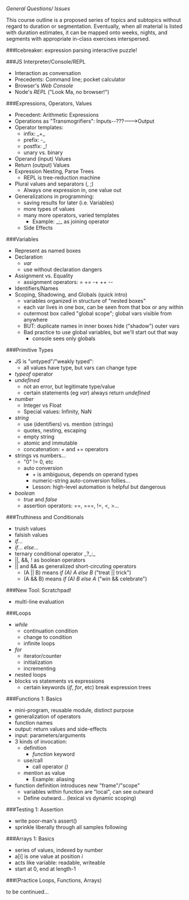 *General Questions/ Issues*

This course outline is a proposed series of topics and subtopics without regard to duration or segmentation.  Eventually, when all material is listed with duration estimates, it can be mapped onto weeks, nights, and segments with appropriate in-class exercises interspersed.

###Icebreaker: expression parsing interactive puzzle!

###JS Interpreter/Console/REPL
* Interaction as conversation
* Precedents: Command line; pocket calculator
* Browser's _Web Console_
* Node's _REPL_ ("Look Ma, no browser!")

###Expressions, Operators, Values
* Precedent: Arithmetic Expressions
* Operations as "Transmogrifiers": Inputs--???--->Output
* Operator templates: 
  * infix:  \_+\_
  * prefix:  -\_
  * postfix: \_!
  * unary vs. binary
* Operand (input) Values
* Return (output) Values
* Expression Nesting, Parse Trees
  * REPL is tree-reduction machine
* Plural values and separators (, ;)
  * Always one expression in, one value out
* Generalizations in programming:
  * saving results for later (i.e. Variables)
  * more types of values
  * many more operators, varied templates
     * Example: \_;\_ as joining operator
  * Side Effects


###Variables
* Represent as named boxes
* Declaration
  * _var_
  * use without declaration dangers
* Assignment vs. Equality
  * assignment operators: = += -+ ++ --
* Identifiers/Names
* Scoping, Shadowing, and Globals (quick intro)
  * variables organized in structure of "nested boxes"
  * each var lives in one box, can be seen from that box or any within
  * outermost box called "global scope"; global vars visible from anywhere
  * BUT: duplicate names in inner boxes hide ("shadow") outer vars
  * Bad practice to use global variables, but we'll start out that way
    * console sees only globals

###Primitive Types
* JS is "untyped"/"weakly typed":
  * all values have type, but vars can change type
* _typeof_ operator
* _undefined_
  * not an error, but legitimate type/value
  * certain statements (eg _var_) always return _undefined_
* _number_
  * Integer vs Float
  * Special values: Infinity, NaN
* _string_    
  * use (identifiers) vs. mention (strings)
  * quotes, nesting, escaping
  * empty string
  * atomic and immutable
  * concatenation: + and += operators
* strings vs numbers...
  * "0" != 0, etc
  * auto conversion
     * _+_ is ambiguous, depends on operand types
     * numeric-string auto-conversion follies...
     * Lesson: high-level automation is helpful but dangerous
* _boolean_
  * _true_ and _false_
  * assertion operators: ==, ===, !=, <, >...

###Truthiness and Conditionals
* truish values
* falsish values
* _if_...
* _if_... _else_...
* ternary conditional operator \_?\_:\_
* ||, &&, ! as boolean operators
* || and && as generalized short-circuting operators
  * (A || B) means _if (A) A else B_ ("treat || trick")
  * (A && B) means _if (A) B else A_ ("win && celebrate")

###New Tool: Scratchpad!
* multi-line evaluation

###Loops
* _while_
  * continuation condition
  * change to condition
  * infinite loops
* _for_
  * iterator/counter
  * initialization
  * incrementing
* nested loops
* blocks vs statements vs expressions
  * certain keywords (_if_, _for_, etc) break expression trees

###Functions 1: Basics
* mini-program, reusable module, distinct purpose
* generalization of operators
* function names
* output: return values and side-effects
* input: parameters/arguments
* 3 kinds of invocation:
   * definition
     * _function_ keyword
   * use/call
     * call operator _()_
   * mention as value
     * Example: aliasing
* function definition introduces new "frame"/"scope"
  * variables within function are "local", can see outward
  * Define outward... (lexical vs dynamic scoping)

###Testing 1: Assertion
* write poor-man's assert()
* sprinkle liberally through all samples following

###Arrays 1: Basics
*  series of values, indexed by number
*  a[i] is one value at position _i_
  * acts like variable: readable, writeable
*  start at 0, end at length-1

###(Practice Loops, Functions, Arrays)

to be continued...

